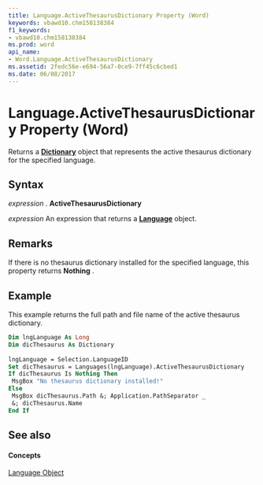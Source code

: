 ```yaml
---
title: Language.ActiveThesaurusDictionary Property (Word)
keywords: vbawd10.chm158138384
f1_keywords:
- vbawd10.chm158138384
ms.prod: word
api_name:
- Word.Language.ActiveThesaurusDictionary
ms.assetid: 2fedc56e-e694-56a7-0ce9-7ff45c6cbed1
ms.date: 06/08/2017
---
```



# Language.ActiveThesaurusDictionary Property (Word)

Returns a  **[Dictionary](dictionary-object-word.md)** object that represents the active thesaurus dictionary for the specified language.


## Syntax

 _expression_ . **ActiveThesaurusDictionary**

 _expression_ An expression that returns a **[Language](language-object-word.md)** object.


## Remarks

If there is no thesaurus dictionary installed for the specified language, this property returns  **Nothing** .


## Example

This example returns the full path and file name of the active thesaurus dictionary.


```vb
Dim lngLanguage As Long 
Dim dicThesaurus As Dictionary 
 
lngLanguage = Selection.LanguageID 
Set dicThesaurus = Languages(lngLanguage).ActiveThesaurusDictionary 
If dicThesaurus Is Nothing Then 
 MsgBox "No thesaurus dictionary installed!" 
Else 
 MsgBox dicThesaurus.Path &; Application.PathSeparator _ 
 &; dicThesaurus.Name 
End If 

```


## See also


#### Concepts


[Language Object](language-object-word.md)

